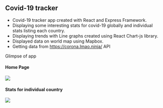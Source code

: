 <h2>Covid-19 tracker</h2>

* Covid-19 tracker app created with React and Express Framework.
* Displaying some interesting stats for covid-19 globally and individual stats listing each country.
* Displaying trends with Line graphs created using React Chart-js library.
* Displayed data on world map using Mapbox.
* Getting data from https://corona.lmao.ninja/ API

Glimpse of app

<h4>Home Page</h4>

![](../master/client/src/images/homePage.png)

<h4>Stats for individual country</h4>

![](../master/client/src/images/ItalyStats.png)
